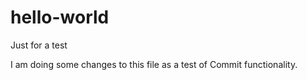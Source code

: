 hello-world
===========

Just for a test


I am doing some changes to this file as a test of Commit functionality.
